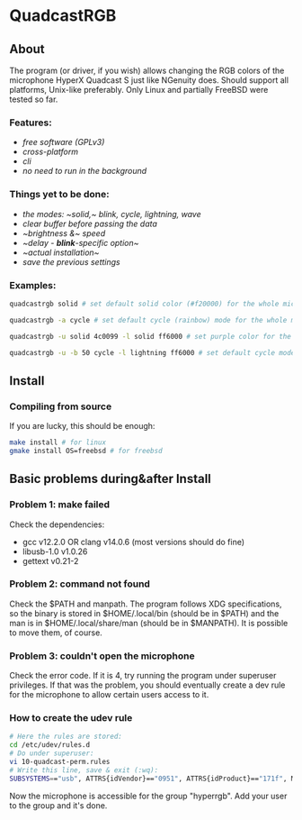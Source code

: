 # QuadcastRGB
## About
The program (or driver, if you wish) allows changing the RGB colors of the
microphone HyperX Quadcast S just like NGenuity does. Should support all
platforms, Unix-like preferably. Only Linux and partially FreeBSD were tested
so far.

### Features:
- *free software (GPLv3)*
- *cross-platform*
- *cli*
- *no need to run in the background*

### Things yet to be done:
- *the modes: ~solid,~ blink, cycle, lightning, wave*
- *clear buffer before passing the data*
- *~brightness &~ speed*
- *~delay - **blink**-specific option~*
- *~actual installation~*
- *save the previous settings*

### Examples:
```bash
quadcastrgb solid # set default solid color (#f20000) for the whole micro

quadcastrgb -a cycle # set default cycle (rainbow) mode for the whole micro

quadcastrgb -u solid 4c0099 -l solid ff6000 # set purple color for the upper part and yellow for the lower

quadcastrgb -u -b 50 cycle -l lightning ff6000 # set default cycle mode for the upper diode with 50% brightness and yellow lightning for the lower
```
## Install
### Compiling from source
If you are lucky, this should be enough:
```bash
make install # for linux
gmake install OS=freebsd # for freebsd
```
## Basic problems during&after Install
### Problem 1: make failed
Check the dependencies:  
 - gcc v12.2.0 OR clang v14.0.6 (most versions should do fine)
 - libusb-1.0 v1.0.26
 - gettext v0.21-2

### Problem 2: command not found
Check the $PATH and manpath. The program follows XDG specifications, so the
binary is stored in $HOME/.local/bin (should be in $PATH) and the man is in
$HOME/.local/share/man (should be in $MANPATH). It is possible to move them,
of course.

### Problem 3: couldn't open the microphone
Check the error code. If it is 4, try running the program under superuser
privileges. If that was the problem, you should eventually create a dev rule
for the microphone to allow certain users access to it.

### How to create the udev rule
```bash
# Here the rules are stored:
cd /etc/udev/rules.d 
# Do under superuser:
vi 10-quadcast-perm.rules 
# Write this line, save & exit (:wq):
SUBSYSTEMS=="usb", ATTRS{idVendor}=="0951", ATTRS{idProduct}=="171f", MODE="0660", GROUP="hyperrgb" 
```
Now the microphone is accessible for the group "hyperrgb". Add your user to the
group and it's done.
